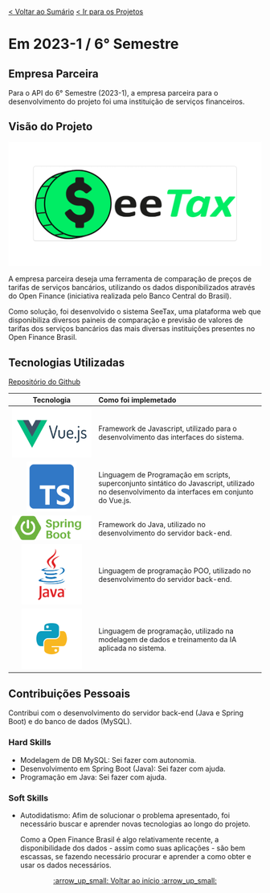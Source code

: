 [< Voltar ao Sumário](https://github.com/Leo0256/portfolio_tg_apis#sum%C3%A1rio "De volta ao sumário")
[< Ir para os Projetos](https://github.com/Leo0256/portfolio_tg_apis/blob/main/projects/README.md#meus-projetos "Ir para a lista de Projetos")

# Em 2023-1 / 6° Semestre

## Empresa Parceira
Para o API do 6° Semestre (2023-1), a empresa parceira para o desenvolvimento do projeto foi uma instituição de serviços financeiros.

## Visão do Projeto

<p align="center">
  <img width="600" src="https://github.com/Leo0256/portfolio_tg_apis/blob/main/images/SeeTax.png"/>
</p>

A empresa parceira deseja uma ferramenta de comparação 
de preços de tarifas de serviços bancários, utilizando os dados disponibilizados através do Open Finance (iniciativa realizada pelo Banco Central do Brasil).

Como solução, foi desenvolvido o sistema SeeTax, uma plataforma web que disponibiliza diversos paineis de comparação e previsão de valores de tarifas dos serviços bancários das mais diversas instituições presentes no Open Finance Brasil.


## Tecnologias Utilizadas

[Repositório do Github](https://github.com/Sarah781/API-6-SeeTax)

|Tecnologia|Como foi implemetado|
|:-:|:-|
|<img src="https://github.com/Leo0256/portfolio_tg_apis/blob/main/images/vue.js.png" height="100"/>|Framework de Javascript, utilizado para o desenvolvimento das interfaces do sistema.|
|<img src="https://github.com/Leo0256/portfolio_tg_apis/blob/main/images/typescript.png" height="100"/>|Linguagem de Programação em scripts, superconjunto sintático do Javascript, utilizado no desenvolvimento da interfaces em conjunto do Vue.js.|
|<img src="https://github.com/Leo0256/portfolio_tg_apis/blob/main/images/spring-boot.png"/>|Framework do Java, utilizado no desenvolvimento do servidor back-end.|
|<img src="https://github.com/Leo0256/portfolio_tg_apis/blob/main/images/java.png" height="120"/>|Linguagem de programação POO, utilizado no desenvolvimento do servidor back-end.|
|<img src="https://github.com/Leo0256/portfolio_tg_apis/blob/main/images/python.png" height="120"/>|Linguagem de programação, utilizado na modelagem de dados e treinamento da IA aplicada no sistema.|

## Contribuições Pessoais
Contribui com o desenvolvimento do servidor back-end (Java e Spring Boot) e do banco de dados (MySQL).

### Hard Skills
- Modelagem de DB MySQL: Sei fazer com autonomia.
- Desenvolvimento em Spring Boot (Java): Sei fazer com ajuda.
- Programação em Java: Sei fazer com ajuda.

### Soft Skills
- Autodidatismo: Afim de solucionar o problema apresentado, foi necessário buscar e aprender novas tecnologias ao longo do projeto.

  Como a Open Finance Brasil é algo relativamente recente, a disponibilidade dos dados - assim como suas aplicações - são bem escassas, se fazendo necessário procurar e aprender a como obter e usar os dados necessários.

<p align=center>
  <a href="#em-2023-1--6-semestre">:arrow_up_small: Voltar ao início :arrow_up_small:</a>
</p>